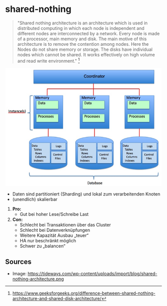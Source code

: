 # shared-nothing

> "Shared nothing architecture is an architecture which is used in distributed computing in which each node is
> independent and different nodes are interconnected by a network. Every node is made of a processor, main memory and
> disk. The main motive of this architecture is to remove the contention among nodes. Here the Nodes do not share memory
> or storage. The disks have individual nodes which cannot be shared. It works effectively on high volume and read write
> environment." [^sn]

![](./attachments/shared-nothing.jpg)

- Daten sind partitioniert (Sharding) und lokal zum verarbeitenden Knoten
- (unendlich) skalierbar

1. **Pro:**
   - Gut bei hoher Lese/Schreibe Last
2. **Con:**
   - Schlecht bei Transaktionen über das Cluster
   - Schlecht bei Datenverknüpfungen
   - Weitere Kapazität Ausbau „teuer“
   - HA nur beschränkt möglich
   - Schwer zu „balancen“

## Sources

- Image: <https://tideways.com/wp-content/uploads/import/blog/shared-nothing-architecture.png>

[^sn]: https://www.geeksforgeeks.org/difference-between-shared-nothing-architecture-and-shared-disk-architecture/
